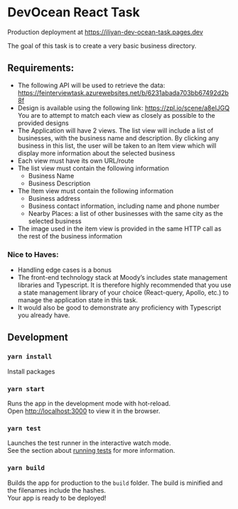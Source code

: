 # DevOcean React Task

Production deployment at https://iliyan-dev-ocean-task.pages.dev

The goal of this task is to create a very basic business directory.

## Requirements:

- The following API will be used to retrieve the data:
  https://feinterviewtask.azurewebsites.net/b/6231abada703bb67492d2b8f
- Design is available using the following link: https://zpl.io/scene/a8elJGQ
  You are to attempt to match each view as closely as possible to the provided designs
- The Application will have 2 views. The list view will include a list of businesses, with the business name and description. By clicking any business in this list, the user will be taken to an Item view which will display more information about the selected business
- Each view must have its own URL/route
- The list view must contain the following information
  - Business Name
  - Business Description
- The Item view must contain the following information
  - Business address
  - Business contact information, including name and phone number
  - Nearby Places: a list of other businesses with the same city as the selected business
- The image used in the item view is provided in the same HTTP call as the rest of the business information

### Nice to Haves:

- Handling edge cases is a bonus
- The front-end technology stack at Moody’s includes state management libraries and Typescript. It is therefore highly recommended that you use a state management library of your choice (React-query, Apollo, etc.) to manage the application state in this task.
- It would also be good to demonstrate any proficiency with Typescript you already have.

## Development

### `yarn install`

Install packages

### `yarn start`

Runs the app in the development mode with hot-reload.\
Open [http://localhost:3000](http://localhost:3000) to view it in the browser.

### `yarn test`

Launches the test runner in the interactive watch mode.\
See the section about [running tests](https://facebook.github.io/create-react-app/docs/running-tests) for more information.

### `yarn build`

Builds the app for production to the `build` folder.
The build is minified and the filenames include the hashes.\
Your app is ready to be deployed!
